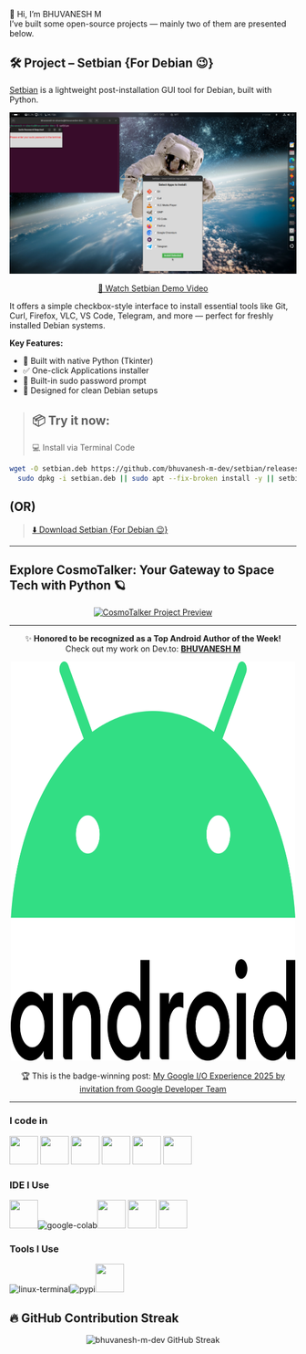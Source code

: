 👋 Hi, I’m BHUVANESH M  
I’ve built some open-source projects — mainly two of them are presented below.


## 🛠️ Project – Setbian {For Debian 😉}

[Setbian](https://github.com/bhuvanesh-m-dev/setbian) is a lightweight post-installation GUI tool for Debian, built with Python. 

<p align="center">
  <a href="https://www.youtube.com/watch?v=xyKAwq2ITIU" target="_blank" rel="noopener noreferrer">
    <img src="https://raw.githubusercontent.com/bhuvanesh-m-dev/setbian/refs/heads/main/setbian/screenshot2.png" alt="Setbian Screenshot" width="800">
  </a>
</p>

<p align="center">
  <a href="https://www.youtube.com/watch?v=xyKAwq2ITIU" target="_blank" rel="noopener noreferrer">
    🎥 Watch Setbian Demo Video
  </a>
</p>




It offers a simple checkbox-style interface to install essential tools like Git, Curl, Firefox, VLC, VS Code, Telegram, and more — perfect for freshly installed Debian systems.


**Key Features:**
- 🐍 Built with native Python (Tkinter)
- ✅ One-click Applications installer
- 🔐 Built-in sudo password prompt
- 🎯 Designed for clean Debian setups

> ## 📦 Try it now:
>💻 Install via Terminal Code

```bash
wget -O setbian.deb https://github.com/bhuvanesh-m-dev/setbian/releases/download/v0.0.3/setbian-0.0.3.deb && \
  sudo dpkg -i setbian.deb || sudo apt --fix-broken install -y || setbian
```

## (OR)

> [⬇️ Download Setbian {For Debian 😉}](https://github.com/bhuvanesh-m-dev/setbian/releases/download/v0.0.3/setbian-0.0.3.deb)

---

## Explore CosmoTalker: Your Gateway to Space Tech with Python 🪐

<p align="center">
  <a href="https://bhuvaneshm.in/cosmotalker/" target="_blank" rel="noopener noreferrer">
    <img src="https://bhuvaneshm.in/cosmotalker/image/cosmotalker-github.png" alt="CosmoTalker Project Preview" width="800">
  </a>
</p>

---

<p align="center">
  ✨ <strong>Honored to be recognized as a Top Android Author of the Week!</strong><br>
  Check out my work on Dev.to:  
  <a href="https://dev.to/bhuvaneshm_dev" target="_blank"><strong>BHUVANESH M</strong></a>
</p>

<p align="center">
  <img src="https://raw.githubusercontent.com/bhuvanesh-m-dev/bhuvanesh-m-dev/refs/heads/main/storage/android.png" 
       alt="Android Badge" width="500" height="700">
</p>

<p align="center">
  🏆 This is the badge-winning post:  
  <a href="https://dev.to/bhuvaneshm_dev/my-google-io-experience-2025-by-invitation-from-google-developer-team-im4" 
     target="_blank">
     My Google I/O Experience 2025 by invitation from Google Developer Team
  </a>
</p>


---



### I code in
<img height="50" width="50" src="https://img.icons8.com/color/48/000000/python.png" /> <img height="50" width="50" src="https://img.icons8.com/color/48/000000/c-programming.png" />  <img height="50" width="50" src="https://img.icons8.com/color/48/000000/html-5.png" /> <img height="50" width="50" src="https://img.icons8.com/color/48/000000/css3.png" /> <img height="50" width="50" src="https://img.icons8.com/color/48/000000/google-firebase-console.png"/> <img height="50" width="50" src="https://img.icons8.com/color/48/000000/mysql-logo.png"/>
### IDE I Use
<img height="50" width="50" src="https://img.icons8.com/color/48/000000/visual-studio-code-2019.png"/><img width="48" height="48" src="https://img.icons8.com/color/48/google-colab.png" alt="google-colab"/><img height="50" width="50" src="https://img.icons8.com/color/48/000000/pycharm.png"/> <img height="50" width="50" src="https://img.icons8.com/color/50/000000/git.png"/> <img height="50" width="50" src="https://img.icons8.com/dusk/64/000000/anaconda.png"/> 
### Tools I Use 
<img width="48" height="48" src="https://img.icons8.com/fluency/48/linux-terminal.png" alt="linux-terminal"/><img width="48" height="48" src="https://img.icons8.com/material-rounded/24/pypi.png" alt="pypi"/><img height="50" width="50" src="https://img.icons8.com/color/480/null/notion--v1.png" />
## 🔥 GitHub Contribution Streak

<p align="center">
  <img src="https://github-readme-streak-stats.herokuapp.com/?user=bhuvanesh-m-dev&theme=jolly&hide_border=true" alt="bhuvanesh-m-dev GitHub Streak" />
</p>
